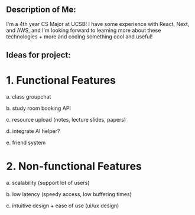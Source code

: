 ## Description of Me:

I'm a 4th year CS Major at UCSB! I have some experience with React, Next, and AWS, and I'm looking forward to learning more about these technologies + more and coding something cool and useful!

## Ideas for project:

# 1. Functional Features

   a. class groupchat
   
   b. study room booking API
   
   c. resource upload (notes, lecture slides, papers)
   
   d. integrate AI helper?
   
   e. friend system

# 2. Non-functional Features

   a. scalability (support lot of users)
   
   b. low latency (speedy access, low buffering times)
   
   c. intuitive design + ease of use (ui/ux design)
